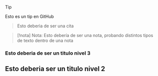>[!tip]
>Esto es un tip en GitHub

>Esto deberìa de ser una cita

>[!nota] Nota: Esto debería de ser una nota, probando distintos tipos de texto dentro de una nota

### Esto deberia de ser un titulo nivel 3

## Esto deberia ser un titulo nivel 2
